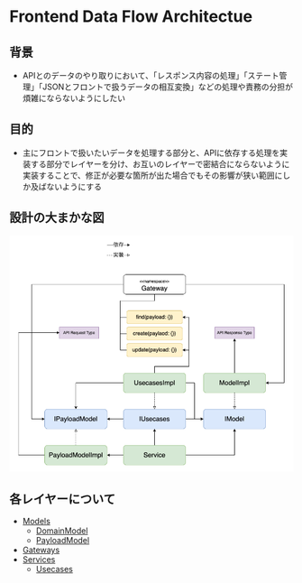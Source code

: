 # Frontend Data Flow Architectue

## 背景
- APIとのデータのやり取りにおいて、「レスポンス内容の処理」「ステート管理」「JSONとフロントで扱うデータの相互変換」などの処理や責務の分担が煩雑にならないようにしたい

## 目的
- 主にフロントで扱いたいデータを処理する部分と、APIに依存する処理を実装する部分でレイヤーを分け、お互いのレイヤーで密結合にならないように実装することで、修正が必要な箇所が出た場合でもその影響が狭い範囲にしか及ばないようにする

## 設計の大まかな図
![図](./frontend-dataflow.drawio.png "図")

## 各レイヤーについて
- [Models](./layers/model/index.md)
  - [DomainModel](./layers/model/domain.md)
  - [PayloadModel](./layers/model/payload.md)
- [Gateways](./layers/gateway.md)
- [Services](./layers/service/index.md)
  - [Usecases](./layers/service/usecases.md)
